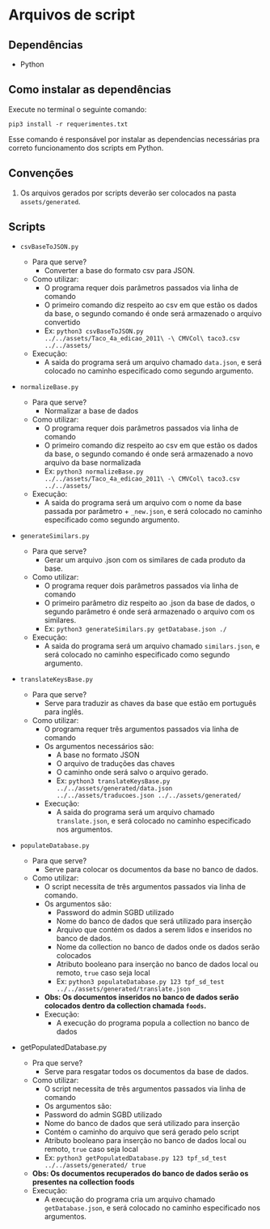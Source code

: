 # Arquivos de script
## Dependências
- Python

## Como instalar as dependências
Execute no terminal o seguinte comando:

`pip3 install -r requerimentes.txt`

Esse comando é responsável por instalar as dependencias necessárias pra correto funcionamento dos scripts em Python.

## Convenções
1. Os arquivos gerados por scripts deverão ser colocados na pasta `assets/generated`.

## Scripts
- `csvBaseToJSON.py`
  - Para que serve?
    - Converter a base do formato csv para JSON.
  - Como utilizar:
    - O programa requer dois parâmetros passados via linha de comando
    - O primeiro comando diz respeito ao csv em que estão os dados da base, o segundo comando é onde será armazenado o arquivo convertido
    - Ex: `python3 csvBaseToJSON.py ../../assets/Taco_4a_edicao_2011\ -\ CMVCol\ taco3.csv ../../assets/`
  - Execução:
    - A saida do programa será um arquivo chamado `data.json`, e será colocado no caminho especificado como segundo argumento.

- `normalizeBase.py`
  - Para que serve?
    - Normalizar a base de dados 
  - Como utilizar:
    - O programa requer dois parâmetros passados via linha de comando
    - O primeiro comando diz respeito ao csv em que estão os dados da base, o segundo comando é onde será armazenado a novo arquivo da base normalizada
    - Ex: `python3 normalizeBase.py ../../assets/Taco_4a_edicao_2011\ -\ CMVCol\ taco3.csv ../../assets/`
  - Execução:
    - A saida do programa será um arquivo com o nome da base passada por parâmetro + `_new.json`, e será colocado no caminho especificado como segundo argumento.

- `generateSimilars.py`
  - Para que serve?
    - Gerar um arquivo .json com os similares de cada produto da base.
  - Como utilizar:
    - O programa requer dois parâmetros passados via linha de comando
    - O primeiro parâmetro diz respeito ao .json da base de dados, o segundo parâmetro é onde será armazenado o arquivo com os similares.
    - Ex: `python3 generateSimilars.py getDatabase.json ./`
  - Execução:
    - A saida do programa será um arquivo chamado `similars.json`, e será colocado no caminho especificado como segundo argumento.


- `translateKeysBase.py`
  - Para que serve?
    - Serve para traduzir as chaves da base que estão em português para inglês.
  - Como utilizar:
    - O programa requer três argumentos passados via linha de comando
    - Os argumentos necessários são:
      - A base no formato JSON
      - O arquivo de traduções das chaves
      - O caminho onde será salvo o arquivo gerado.
      - Ex: `python3 translateKeysBase.py ../../assets/generated/data.json ../../assets/traducoes.json ../../assets/generated/`
    - Execução:
      - A saida do programa será um arquivo chamado `translate.json`, e será colocado no caminho especificado nos argumentos.
- `populateDatabase.py`
  - Para que serve?
    - Serve para colocar os documentos da base no banco de dados.
  - Como utilizar:
    - O script necessita de três argumentos passados via linha de comando.
    - Os argumentos são:
      - Password do admin SGBD utilizado
      - Nome do banco de dados que será utilizado para inserção
      - Arquivo que contém os dados a serem lidos e inseridos no banco de dados.
      - Nome da collection no banco de dados onde os dados serão colocados
      - Atributo booleano para inserção no banco de dados local ou remoto, `true` caso seja local
      - Ex: `python3 populateDatabase.py 123 tpf_sd_test ../../assets/generated/translate.json`
    - **Obs: Os documentos inseridos no banco de dados serão colocados dentro da collection chamada `foods`.**
    - Execução:
      - A execução do programa popula a collection no banco de dados
- getPopulatedDatabase.py
  - Pra que serve?
    - Serve para resgatar todos os documentos da base de dados.
  - Como utilizar:
    - O script necessita de três argumentos passados via linha de comando
    - Os argumentos são:
    - Password do admin SGBD utilizado
    - Nome do banco de dados que será utilizado para inserção
    - Contém o caminho do arquivo que será gerado pelo script
    - Atributo booleano para inserção no banco de dados local ou remoto, `true` caso seja local
    - Ex: `python3 getPopulatedDatabase.py 123 tpf_sd_test ../../assets/generated/ true`
  - **Obs: Os documentos recuperados do banco de dados serão os presentes na collection foods**
  - Execução:
    - A execução do programa cria um arquivo chamado `getDatabase.json`, e será colocado no caminho especificado nos argumentos.
